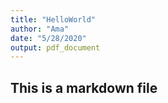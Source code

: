 ```yaml
---
title: "HelloWorld"
author: "Ama"
date: "5/28/2020"
output: pdf_document
---
```

## This is a markdown file
